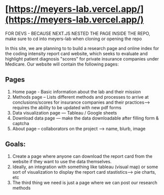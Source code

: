 # [https://meyers-lab.vercel.app/](https://meyers-lab.vercel.app/)

FOR DEVS - BECAUSE NEXT.JS NESTED THE PAGE INSIDE THE REPO, make sure to cd into meyers-lab when cloning or opening the repo

In this site, we are planning to to build a research page and online index for the coding intensity report card website, which seeks to evaluate and highlight  patient diagnosis "scores" for private insurance companies under Medicare. Our website will contain the following pages:

## Pages
1. Home page - Basic information about the lab and their mission
2. Methods page – Lists different methods and processes to arrive at conclusions/scores for insurance companies and their practices--> requires the ability to be updated with new pdf forms
3. Data visualization page — Tableau / Google sheets
4. Download data page — make the data downloadable after filling form & captcha
5. About page – collaborators on the project --> name, blurb, image


## Goals: 
1. Create a page where anyone can download the report card from the website if they want to 
use the data themselves.
2. Ideally, an integration with something like tableau (visual map) or some sort of visualization to display the report card stastistics--> pie charts, etc
3. The third thing we need is just a page where we can post our research methods

